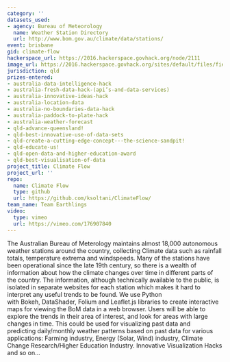 ```yaml
---
category: ''
datasets_used:
- agency: Bureau of Meteorology
  name: Weather Station Directory
  url: http://www.bom.gov.au/climate/data/stations/
event: brisbane
gid: climate-flow
hackerspace_url: https://2016.hackerspace.govhack.org/node/2111
image_url: https://2016.hackerspace.govhack.org/sites/default/files/field/image/Capture.JPG
jurisdiction: qld
prizes-entered:
- australia-data-intelligence-hack
- australia-fresh-data-hack-(api’s-and-data-services)
- australia-innovative-ideas-hack
- australia-location-data
- australia-no-boundaries-data-hack
- australia-paddock-to-plate-hack
- australia-weather-forecast
- qld-advance-queensland!
- qld-best-innovative-use-of-data-sets
- qld-create-a-cutting-edge-concept---the-science-sandpit!
- qld-educate-us!
- qld-open-data-and-higher-education-award
- qld-best-visualisation-of-data
project_title: Climate Flow
project_url: ''
repo:
  name: Climate Flow
  type: github
  url: https://github.com/ksoltani/ClimateFlow/
team_name: Team Earthlings
video:
  type: vimeo
  url: https://vimeo.com/176907840
---
```


The Australian Bureau of Meterology maintains almost 18,000 autonomous weather stations around the country, collecting Climate data such as rainfall totals, temperature extrema and windspeeds. Many of the stations have been operational since the late 19th century, so there is a wealth of information about how the climate changes over time in different parts of the country. The information, although technically available to the public, is isolated in separate websites for each station which makes it hard to interpret any useful trends to be found.
We use Python with Bokeh, DataShader, Folium and Leaflet.js libraries to create interactive maps for viewing the BoM data in a web browser. Users will be able to explore the trends in their area of interest, and look for areas with large changes in time.
This could be used for visualizing past data and predicting daily/monthly weather patterns based on past data for various applications:
Farming industry,
Energy (Solar, Wind) industry,
Climate Change Research/Higher Education Industry.
Innovative Visualization Hacks
and so on...